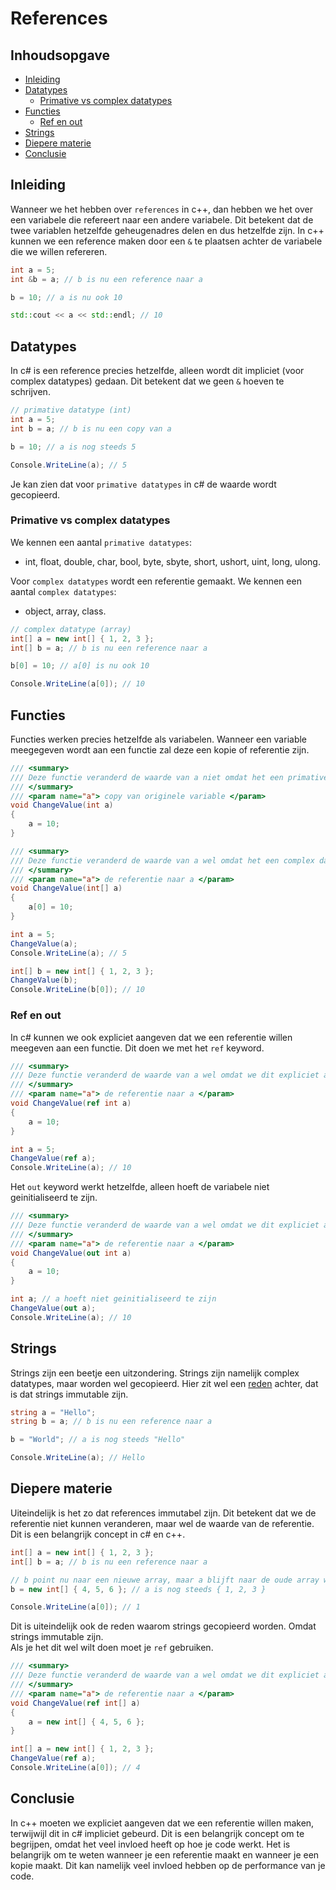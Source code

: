 ﻿# References

## Inhoudsopgave

- [Inleiding](#inleiding)
- [Datatypes](#datatypes)
  - [Primative vs complex datatypes](#primative-vs-complex-datatypes)
- [Functies](#functies)
  - [Ref en out](#ref-en-out)
- [Strings](#strings)
- [Diepere materie](#diepere-materie)
- [Conclusie](#conclusie)

## Inleiding

Wanneer we het hebben over `references` in c++, dan hebben we het over een variabele die refereert naar een andere
variabele. Dit betekent dat de twee variablen hetzelfde geheugenadres delen en dus hetzelfde zijn. In c++ kunnen we een
reference maken door een `&` te plaatsen achter de variabele die we willen refereren.

```c++
int a = 5;
int &b = a; // b is nu een reference naar a

b = 10; // a is nu ook 10

std::cout << a << std::endl; // 10
```

## Datatypes

In c# is een reference precies hetzelfde, alleen wordt dit impliciet (voor complex datatypes) gedaan. Dit betekent
dat we geen `&` hoeven te schrijven.

```csharp
// primative datatype (int)
int a = 5;
int b = a; // b is nu een copy van a

b = 10; // a is nog steeds 5

Console.WriteLine(a); // 5
```

Je kan zien dat voor `primative datatypes` in c# de waarde wordt gecopieerd.

### Primative vs complex datatypes

We kennen een aantal `primative datatypes`:

- int, float, double, char, bool, byte, sbyte, short, ushort, uint, long, ulong.

Voor `complex datatypes` wordt een referentie gemaakt. We kennen een aantal `complex datatypes`:

- object, array, class.

```csharp
// complex datatype (array)
int[] a = new int[] { 1, 2, 3 };
int[] b = a; // b is nu een reference naar a

b[0] = 10; // a[0] is nu ook 10

Console.WriteLine(a[0]); // 10
```

## Functies

Functies werken precies hetzelfde als variabelen. Wanneer een variable meegegeven wordt aan een functie zal deze een
kopie of referentie zijn.

```csharp
/// <summary>
/// Deze functie veranderd de waarde van a niet omdat het een primative datatype is
/// </summary>
/// <param name="a"> copy van originele variable </param>
void ChangeValue(int a)
{
    a = 10;
}

/// <summary>
/// Deze functie veranderd de waarde van a wel omdat het een complex datatype is
/// </summary>
/// <param name="a"> de referentie naar a </param>
void ChangeValue(int[] a)
{
    a[0] = 10;
}

int a = 5;
ChangeValue(a);
Console.WriteLine(a); // 5

int[] b = new int[] { 1, 2, 3 };
ChangeValue(b);
Console.WriteLine(b[0]); // 10
```

### Ref en out

In c# kunnen we ook expliciet aangeven dat we een referentie willen meegeven aan een functie. Dit doen we met het `ref`
keyword.

```csharp
/// <summary>
/// Deze functie veranderd de waarde van a wel omdat we dit expliciet aangeven
/// </summary>
/// <param name="a"> de referentie naar a </param>
void ChangeValue(ref int a)
{
    a = 10;
}

int a = 5;
ChangeValue(ref a);
Console.WriteLine(a); // 10
```

Het `out` keyword werkt hetzelfde, alleen hoeft de variabele niet geinitialiseerd te zijn.

```csharp
/// <summary>
/// Deze functie veranderd de waarde van a wel omdat we dit expliciet aangeven
/// </summary>
/// <param name="a"> de referentie naar a </param>
void ChangeValue(out int a)
{
    a = 10;
}

int a; // a hoeft niet geinitialiseerd te zijn
ChangeValue(out a);
Console.WriteLine(a); // 10
```

## Strings

Strings zijn een beetje een uitzondering. Strings zijn namelijk complex
datatypes, maar worden wel gecopieerd. Hier zit wel een [reden](https://stackoverflow.com/a/54807876/22090072) achter,
dat is dat strings immutable zijn.

```csharp
string a = "Hello";
string b = a; // b is nu een reference naar a

b = "World"; // a is nog steeds "Hello"

Console.WriteLine(a); // Hello
```

## Diepere materie

Uiteindelijk is het zo dat references immutabel zijn. Dit betekent dat we de referentie niet kunnen veranderen, maar wel
de waarde van de referentie. Dit is een belangrijk concept in c# en c++.

```csharp
int[] a = new int[] { 1, 2, 3 };
int[] b = a; // b is nu een reference naar a

// b point nu naar een nieuwe array, maar a blijft naar de oude array wijzen
b = new int[] { 4, 5, 6 }; // a is nog steeds { 1, 2, 3 }

Console.WriteLine(a[0]); // 1
```

Dit is uiteindelijk ook de reden waarom strings gecopieerd worden. Omdat strings immutable zijn. \
Als je het dit wel wilt doen moet je `ref` gebruiken.

```csharp
/// <summary>
/// Deze functie veranderd de waarde van a wel omdat we dit expliciet aangeven
/// </summary>
/// <param name="a"> de referentie naar a </param>
void ChangeValue(ref int[] a)
{
    a = new int[] { 4, 5, 6 };
}

int[] a = new int[] { 1, 2, 3 };
ChangeValue(ref a);
Console.WriteLine(a[0]); // 4
```

## Conclusie

In c++ moeten we expliciet aangeven dat we een referentie willen maken, terwijwijl dit in c# impliciet gebeurd. Dit is
een belangrijk concept om te begrijpen, omdat het veel invloed heeft op hoe je code werkt. Het is belangrijk om te weten
wanneer je een referentie maakt en wanneer je een kopie maakt. Dit kan namelijk veel invloed hebben op de performance
van je code.